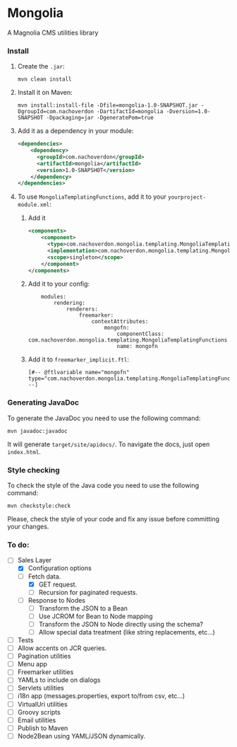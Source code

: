 # Mongolia

A Magnolia CMS utilities library

### Install

1. Create the `.jar`:
    ```
    mvn clean install
    ```

1. Install it on Maven:

    ```
    mvn install:install-file -Dfile=mongolia-1.0-SNAPSHOT.jar -DgroupId=com.nachoverdon -DartifactId=mongolia -Dversion=1.0-SNAPSHOT -Dpackaging=jar -DgeneratePom=true
    ```

1. Add it as a dependency in your module:

    ```xml
    <dependencies>
        <dependency>
          <groupId>com.nachoverdon</groupId>
          <artifactId>mongolia</artifactId>
          <version>1.0-SNAPSHOT</version>
        </dependency>
    </dependencies>
    ```

1. To use `MongoliaTemplatingFunctions`, add it to your `yourproject-module.xml`:
    
    1. Add it 
        ```xml
        <components>
            <component>
              <type>com.nachoverdon.mongolia.templating.MongoliaTemplatingFunctions</type>
              <implementation>com.nachoverdon.mongolia.templating.MongoliaTemplatingFunctions</implementation>
              <scope>singleton</scope>
            </component>
        </components>
        ```
    1. Add it to your config:
        ```
            modules:
                rendering:
                    renderers:
                        freemarker:
                            contextAttributes:
                                mongofn:
                                    componentClass: com.nachoverdon.mongolia.templating.MongoliaTemplatingFunctions
                                    name: mongofn
        ```
    1. Add it to `freemarker_implicit.ftl`:
        ```
        [#-- @ftlvariable name="mongofn" type="com.nachoverdon.mongolia.templating.MongoliaTemplatingFunctions" --]
        ```

### Generating JavaDoc

To generate the JavaDoc you need to use the following command:

```
mvn javadoc:javadoc
```

It will generate `target/site/apidocs/`. To navigate the docs, just open `index.html`.

### Style checking

To check the style of the Java code you need to use the following command:

```
mvn checkstyle:check
```

Please, check the style of your code and fix any issue before committing your changes.

### To do:

- [ ] Sales Layer
    - [X] Configuration options
    - [ ] Fetch data.
        - [X] GET request.
        - [ ] Recursion for paginated requests.
    - [ ] Response to Nodes
        - [ ] Transform the JSON to a Bean
        - [ ] Use JCROM for Bean to Node mapping
        - [ ] Transform the JSON to Node directly using the schema?
        - [ ] Allow special data treatment (like string replacements, etc...)    
- [ ] Tests
- [ ] Allow accents on JCR queries.
- [ ] Pagination utilities
- [ ] Menu app
- [ ] Freemarker utilities
- [ ] YAMLs to include on dialogs
- [ ] Servlets utilities
- [ ] i18n app (messages.properties, export to/from csv, etc...)
- [ ] VirtualUri utilities
- [ ] Groovy scripts
- [ ] Email utilities
- [ ] Publish to Maven
- [ ] Node2Bean using YAML/JSON dynamically.
